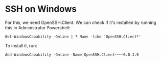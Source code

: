 # SSH on Windows

For this, we need OpenSSH.Client. We can check if it's installed by running this in Administrator Powershell:

```
Get-WindowsCapability -Online | ? Name -like 'OpenSSH.Client*'
```

To install it, run:

```
Add-WindowsCapability -Online -Name OpenSSH.Client~~~~0.0.1.0
```
